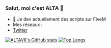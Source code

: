 ### Salut, moi c'est ALTA 👋

- 🔭 Je dev actuellement des scripts sur FiveM
- Mes réseaux :
- [Twitter](https://twitter.com/ALTA_VII)

[![ALTAVII's GitHub stats](https://github-readme-stats.vercel.app/api?username=ALTAVII&show_icons=true&theme=tokyonight)](https://github.com/ALTAVII/github-README) [![Top Langs](https://github-readme-stats.vercel.app/api/top-langs/?username=ALTAVII&layout=compact&theme=tokyonight)](https://github.com/ALTAVII/github-README)
